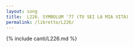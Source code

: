 ```yaml
---
layout: song
title:  L226. SYMBOLUM '77 (TU SEI LA MIA VITA)
permalink: /libretto/L226/
---
```

{% include canti/L226.md %}   